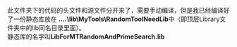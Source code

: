 此文件夹下的代码的头文件和源文件分开来了，需要手动编译，但是我已经编译好了一份静态库放在 **..\..\lib\MyTools\RandomToolNeedLib**中（即顶层Library文件夹中的lib同名目录里面）。  
静态库的名字叫**LibForMTRandomAndPrimeSearch.lib**
